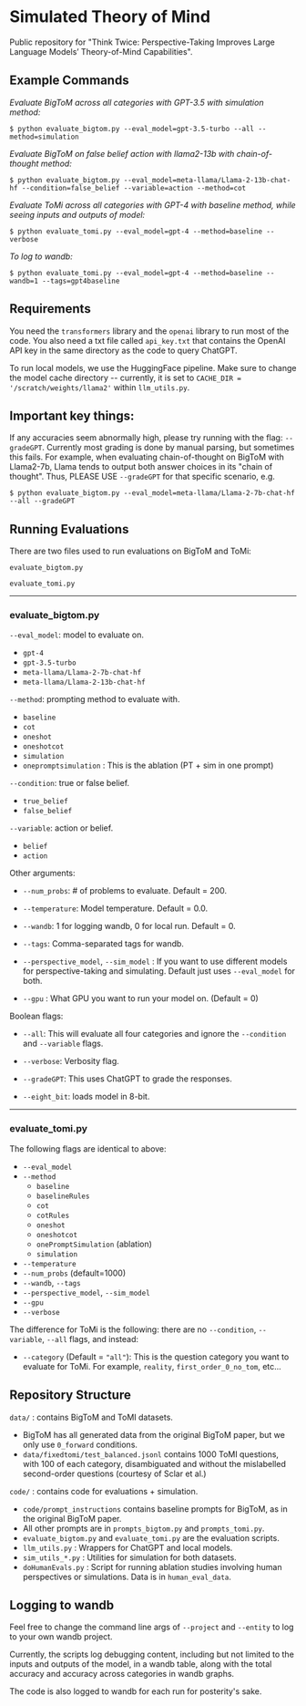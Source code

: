 # Simulated Theory of Mind

Public repository for "Think Twice: Perspective-Taking Improves Large Language Models’ Theory-of-Mind Capabilities".

## Example Commands

*Evaluate BigToM across all categories with GPT-3.5 with simulation method:*
```
$ python evaluate_bigtom.py --eval_model=gpt-3.5-turbo --all --method=simulation
```

*Evaluate BigToM on false belief action with llama2-13b with chain-of-thought method:*
```
$ python evaluate_bigtom.py --eval_model=meta-llama/Llama-2-13b-chat-hf --condition=false_belief --variable=action --method=cot
```

*Evaluate ToMi across all categories with GPT-4 with baseline method, while seeing inputs and outputs of model:*
```
$ python evaluate_tomi.py --eval_model=gpt-4 --method=baseline --verbose
```

*To log to wandb:*

```
$ python evaluate_tomi.py --eval_model=gpt-4 --method=baseline --wandb=1 --tags=gpt4baseline
```

## Requirements

You need the `transformers` library and the `openai` library to run most of the code.
You also need a txt file called `api_key.txt` that contains the OpenAI API key in the same directory as the code to query ChatGPT.

To run local models, we use the HuggingFace pipeline.
Make sure to change the model cache directory -- currently, it is set to `CACHE_DIR = '/scratch/weights/llama2'` within `llm_utils.py`.

## Important key things:
If any accuracies seem abnormally high, please try running with the flag: `--gradeGPT`. Currently most grading is done by manual parsing, but sometimes this fails. For example, when evaluating chain-of-thought on BigToM with Llama2-7b, Llama tends to output both answer choices in its "chain of thought". Thus, PLEASE USE `--gradeGPT` for that specific scenario, e.g.
```
$ python evaluate_bigtom.py --eval_model=meta-llama/Llama-2-7b-chat-hf --all --gradeGPT
```

## Running Evaluations

There are two files used to run evaluations on BigToM and ToMi:

`evaluate_bigtom.py`

`evaluate_tomi.py`

---

### evaluate_bigtom.py



`--eval_model`: model to evaluate on. 
-  `gpt-4`
- `gpt-3.5-turbo`
- `meta-llama/Llama-2-7b-chat-hf`
- `meta-llama/Llama-2-13b-chat-hf`


`--method`: prompting method to evaluate with. 
- `baseline`
- `cot`
- `oneshot`
- `oneshotcot`
- `simulation`
- `onepromptsimulation` : This is the ablation (PT + sim in one prompt)


`--condition`: true or false belief.
- `true_belief`
- `false_belief`



`--variable`: action or belief.
- `belief`
- `action`


Other arguments:

- `--num_probs`: # of problems to evaluate. Default = 200.

- `--temperature`: Model temperature. Default = 0.0.

- `--wandb`: 1 for logging wandb, 0 for local run. Default = 0.

- `--tags`: Comma-separated tags for wandb.

- `--perspective_model`, `--sim_model` : If you want to use different models for perspective-taking and simulating. Default just uses `--eval_model` for both.

- `--gpu` : What GPU you want to run your model on. (Default = 0)


Boolean flags:

- `--all`: This will evaluate all four categories and ignore the `--condition` and `--variable` flags. 

- `--verbose`: Verbosity flag.

- `--gradeGPT`: This uses ChatGPT to grade the responses.

- `--eight_bit`: loads model in 8-bit.

---

### evaluate_tomi.py

The following flags are identical to above:

- `--eval_model`
- `--method`
    - `baseline`
    - `baselineRules`
    - `cot`
    - `cotRules`
    - `oneshot`
    - `oneshotcot`
    - `onePromptSimulation` (ablation)
    - `simulation`
- `--temperature`
- `--num_probs` (default=1000)
- `--wandb`, `--tags`
- `--perspective_model`, `--sim_model`
- `--gpu`
- `--verbose`

The difference for ToMi is the following: there are no `--condition`, `--variable`, `--all` flags, and instead:

- `--category` (Default = `"all"`): This is the question category you want to evaluate for ToMi. For example, `reality`, `first_order_0_no_tom`, etc...

## Repository Structure

`data/` : contains BigToM and ToMI datasets.
- BigToM has all generated data from the original BigToM paper, but we only use `0_forward` conditions.
- `data/fixedtomi/test_balanced.jsonl` contains 1000 ToMI questions, with 100 of each category, disambiguated and without the mislabelled second-order questions (courtesy of Sclar et al.)

`code/` : contains code for evaluations + simulation.
- `code/prompt_instructions` contains baseline prompts for BigToM, as in the original BigToM paper.
- All other prompts are in `prompts_bigtom.py` and `prompts_tomi.py`.
- `evaluate_bigtom.py` and `evaluate_tomi.py` are the evaluation scripts.
- `llm_utils.py` : Wrappers for ChatGPT and local models.
- `sim_utils_*.py` : Utilities for simulation for both datasets.
- `doHumanEvals.py` : Script for running ablation studies involving human perspectives or simulations. Data is in `human_eval_data`.

## Logging to wandb
Feel free to change the command line args of `--project` and `--entity` to log to your own wandb project.

Currently, the scripts log debugging content, including but not limited to the inputs and outputs of the model, in a wandb table, along with the total accuracy and accuracy across categories in wandb graphs.

The code is also logged to wandb for each run for posterity's sake.



